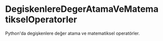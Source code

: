 # DegiskenlereDegerAtamaVeMatematikselOperatorler
Python'da degişkenlere değer atama ve matematiksel operatörler.
